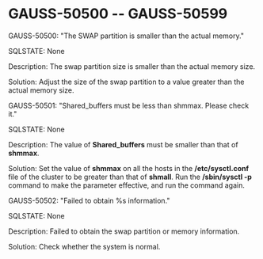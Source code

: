 # GAUSS-50500 -- GAUSS-50599<a name="EN-US_TOPIC_0302072963"></a>

GAUSS-50500: "The SWAP partition is smaller than the actual memory."

SQLSTATE: None

Description: The swap partition size is smaller than the actual memory size.

Solution: Adjust the size of the swap partition to a value greater than the actual memory size.

GAUSS-50501: "Shared\_buffers must be less than shmmax. Please check it."

SQLSTATE: None

Description: The value of  **Shared\_buffers**  must be smaller than that of  **shmmax**.

Solution: Set the value of  **shmmax**  on all the hosts in the  **/etc/sysctl.conf**  file of the cluster to be greater than that of  **shmall**. Run the  **/sbin/sysctl -p**  command to make the parameter effective, and run the command again.

GAUSS-50502: "Failed to obtain %s information."

SQLSTATE: None

Description: Failed to obtain the swap partition or memory information.

Solution: Check whether the system is normal.

